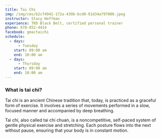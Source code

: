 ```yaml
---
title: Tai Chi
img: /img/cms/b2cf4941-172a-439b-bcd0-91d34a797000.jpeg
instructor: Stacy Hoffman
experience: TKD Black Belt, certified personal trainer
phone: 678-852-4414
facebook: gmactaichi
schedule:
  - days:
      - Tuesday
    start: 09:00 am
    end: 10:00 am
  - days:
      - Thursday
    start: 09:00 am
    end: 10:00 am
---
```

### What is tai chi?

Tai chi is an ancient Chinese tradition that, today, is practiced as a graceful form of exercise. It involves a series of movements performed in a slow, focused manner and accompanied by deep breathing.

Tai chi, also called tai chi chuan, is a noncompetitive, self-paced system of gentle physical exercise and stretching. Each posture flows into the next without pause, ensuring that your body is in constant motion.